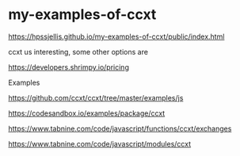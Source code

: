 # my-examples-of-ccxt


https://hpssjellis.github.io/my-examples-of-ccxt/public/index.html



ccxt us interesting, some other options are


https://developers.shrimpy.io/pricing



Examples

https://github.com/ccxt/ccxt/tree/master/examples/js

https://codesandbox.io/examples/package/ccxt

https://www.tabnine.com/code/javascript/functions/ccxt/exchanges

https://www.tabnine.com/code/javascript/modules/ccxt

